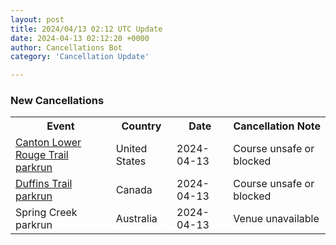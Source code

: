 ```yaml
---
layout: post
title: 2024/04/13 02:12 UTC Update
date: 2024-04-13 02:12:20 +0000
author: Cancellations Bot
category: 'Cancellation Update'

---
```


<h3>New Cancellations</h3>
<div class='hscrollable'>
<table style='width: 100%'>
    <tr>
        <th>Event</th>
        <th>Country</th>
        <th>Date</th>
        <th>Cancellation Note</th>
    </tr>
    <tr>
        <td><a href="https://www.parkrun.us/cantonlowerrougetrail">Canton Lower Rouge Trail parkrun</a></td>
        <td>United States</td>
        <td>2024-04-13</td>
        <td>Course unsafe or blocked</td>
    </tr>
    <tr>
        <td><a href="https://www.parkrun.ca/duffinstrail">Duffins Trail parkrun</a></td>
        <td>Canada</td>
        <td>2024-04-13</td>
        <td>Course unsafe or blocked</td>
    </tr>
    <tr>
        <td>Spring Creek parkrun</td>
        <td>Australia</td>
        <td>2024-04-13</td>
        <td>Venue unavailable</td>
    </tr>
</table>
</div>

